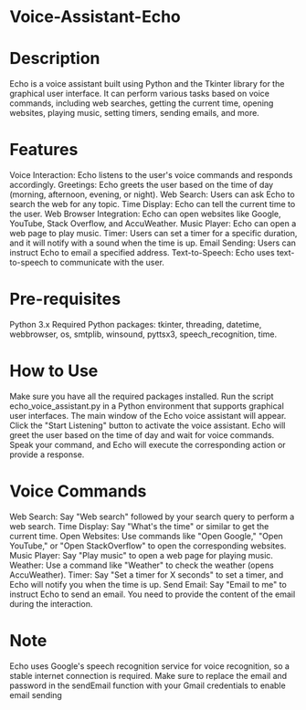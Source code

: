 # Voice-Assistant-Echo
# Description
Echo is a voice assistant built using Python and the Tkinter library for the graphical user interface. It can perform various tasks based on voice commands, including web searches, getting the current time, opening websites, playing music, setting timers, sending emails, and more.

# Features
Voice Interaction: Echo listens to the user's voice commands and responds accordingly.
Greetings: Echo greets the user based on the time of day (morning, afternoon, evening, or night).
Web Search: Users can ask Echo to search the web for any topic.
Time Display: Echo can tell the current time to the user.
Web Browser Integration: Echo can open websites like Google, YouTube, Stack Overflow, and AccuWeather.
Music Player: Echo can open a web page to play music.
Timer: Users can set a timer for a specific duration, and it will notify with a sound when the time is up.
Email Sending: Users can instruct Echo to email a specified address.
Text-to-Speech: Echo uses text-to-speech to communicate with the user.
# Pre-requisites
Python 3.x
Required Python packages: tkinter, threading, datetime, webbrowser, os, smtplib, winsound, pyttsx3, speech_recognition, time.
# How to Use
Make sure you have all the required packages installed.
Run the script echo_voice_assistant.py in a Python environment that supports graphical user interfaces.
The main window of the Echo voice assistant will appear.
Click the "Start Listening" button to activate the voice assistant.
Echo will greet the user based on the time of day and wait for voice commands.
Speak your command, and Echo will execute the corresponding action or provide a response.
# Voice Commands
Web Search: Say "Web search" followed by your search query to perform a web search.
Time Display: Say "What's the time" or similar to get the current time.
Open Websites: Use commands like "Open Google," "Open YouTube," or "Open StackOverflow" to open the corresponding websites.
Music Player: Say "Play music" to open a web page for playing music.
Weather: Use a command like "Weather" to check the weather (opens AccuWeather).
Timer: Say "Set a timer for X seconds" to set a timer, and Echo will notify you when the time is up.
Send Email: Say "Email to me" to instruct Echo to send an email. You need to provide the content of the email during the interaction.
# Note
Echo uses Google's speech recognition service for voice recognition, so a stable internet connection is required.
Make sure to replace the email and password in the sendEmail function with your Gmail credentials to enable email sending
